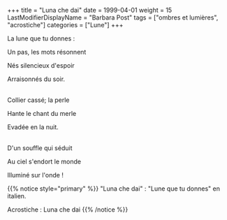 +++
title = "Luna che dai"
date = 1999-04-01
weight = 15
LastModifierDisplayName = "Barbara Post"
tags = ["ombres et lumières", "acrostiche"]
categories = ["Lune"]
+++

La lune que tu donnes :

Un pas, les mots résonnent

Nés silencieux d'espoir

Arraisonnés du soir.

 \
Collier cassé; la perle

Hante le chant du merle

Evadée en la nuit.

 \
D'un souffle qui séduit

Au ciel s'endort le monde

Illuminé sur l'onde !

{{% notice style="primary" %}}
\"Luna che dai\" : \"Lune que tu donnes\" en italien.

Acrostiche : Luna che dai
{{% /notice %}}
